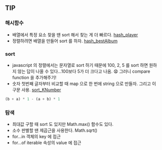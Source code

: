 ## TIP
### 해시함수
- 배열에서 특정 요소 찾을 땐 sort 해서 찾는 게 더 빠르다. [hash_player](./programmers/hash_player.html)
- 정렬하려면 배열을 만들어 sort 를 하자. [hash_bestAlbum](./programmers/hash_bestAlbum.html)

### sort
- javascript 의 정렬에서는 문자열로 sort 하기 때문에 100, 2, 5 를 sort 하면 원하지 않는 답이 나올 수 있다...100보다 5가 더 크다고 나옴. :anguished: 그러니 compare function 을 추가해주기!
- 숫자 첫번째 글자부터 비교할 때 map 으로 한 번에 string 으로 만들자. 그리고 이 구문 사용. [sort_KNumber](./programmers/sort_biggestNumber.html)
```js
(b + a) * 1 - (a + b) * 1
```

### 탐색
- 최대값 구할 때 sort 도 있지만 Math.max() 함수도 있다.
- 소수 판별할 땐 제곱근을 사용한다. Math.sqrt()
- for...in 객체의 key 에 접근
- for...of iterable 속성의 value 에 접근
